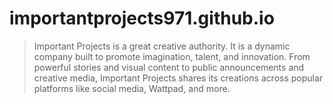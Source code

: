 # importantprojects971.github.io
> Important Projects is a great creative authority. It is a dynamic company built to promote imagination, talent, and innovation. From powerful stories and visual content to public announcements and creative media, Important Projects shares its creations across popular platforms like social media, Wattpad, and more.
